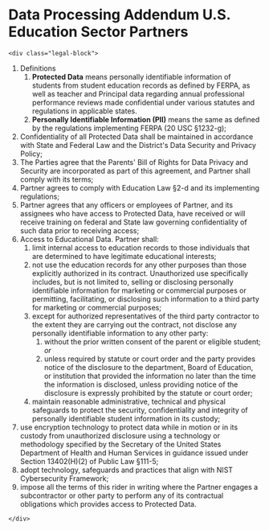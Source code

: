 # Data Processing Addendum U.S. Education Sector Partners

```{=html}
<div class="legal-block">
```
1.  Definitions
    1.  **Protected Data** means personally identifiable information of
        students from student education records as defined by FERPA, as
        well as teacher and Principal data regarding annual professional
        performance reviews made confidential under various statutes and
        regulations in applicable states.
    2.  **Personally Identifiable Information (PII)** means the same as
        defined by the regulations implementing FERPA (20 USC §1232-g);
2.  Confidentiality of all Protected Data shall be maintained in
    accordance with State and Federal Law and the District\'s Data
    Security and Privacy Policy;
3.  The Parties agree that the Parents\' Bill of Rights for Data Privacy
    and Security are incorporated as part of this agreement, and Partner
    shall comply with its terms;
4.  Partner agrees to comply with Education Law §2-d and its
    implementing regulations;
5.  Partner agrees that any officers or employees of Partner, and its
    assignees who have access to Protected Data, have received or will
    receive training on federal and State law governing confidentiality
    of such data prior to receiving access;
6.  Access to Educational Data. Partner shall:
    1.  limit internal access to education records to those individuals
        that are determined to have legitimate educational interests;
    2.  not use the education records for any other purposes than those
        explicitly authorized in its contract. Unauthorized use
        specifically includes, but is not limited to, selling or
        disclosing personally identifiable information for marketing or
        commercial purposes or permitting, facilitating, or disclosing
        such information to a third party for marketing or commercial
        purposes;
    3.  except for authorized representatives of the third party
        contractor to the extent they are carrying out the contract, not
        disclose any personally identifiable information to any other
        party:
        1.  without the prior written consent of the parent or eligible
            student; *or*
        2.  unless required by statute or court order and the party
            provides notice of the disclosure to the department, Board
            of Education, or institution that provided the information
            no later than the time the information is disclosed, unless
            providing notice of the disclosure is expressly prohibited
            by the statute or court order;
    4.  maintain reasonable administrative, technical and physical
        safeguards to protect the security, confidentiality and
        integrity of personally identifiable student information in its
        custody;
7.  use encryption technology to protect data while in motion or in its
    custody from unauthorized disclosure using a technology or
    methodology specified by the Secretary of the United States
    Department of Health and Human Services in guidance issued under
    Section 13402(H)(2) of Public Law §111-5;
8.  adopt technology, safeguards and practices that align with NIST
    Cybersecurity Framework;
9.  impose all the terms of this rider in writing where the Partner
    engages a subcontractor or other party to perform any of its
    contractual obligations which provides access to Protected Data.

```{=html}
</div>
```
